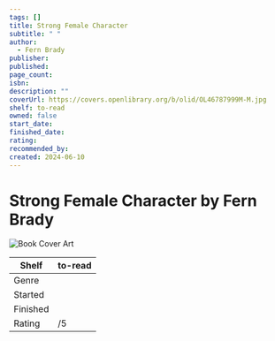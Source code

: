 ```yaml
---
tags: []
title: Strong Female Character
subtitle: " "
author:
  - Fern Brady
publisher: 
published: 
page_count: 
isbn: 
description: ""
coverUrl: https://covers.openlibrary.org/b/olid/OL46787999M-M.jpg
shelf: to-read
owned: false
start_date: 
finished_date: 
rating: 
recommended_by: 
created: 2024-06-10
---
```


# Strong Female Character by Fern Brady

![Book Cover Art](https://covers.openlibrary.org/b/olid/OL46787999M-M.jpg)

| Shelf | to-read |
| --- | --- |
| Genre |  |
| Started |  |
| Finished |  |
| Rating | /5 |

